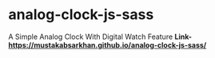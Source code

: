 # analog-clock-js-sass
A Simple Analog Clock With Digital Watch Feature
**Link-https://mustakabsarkhan.github.io/analog-clock-js-sass/**
